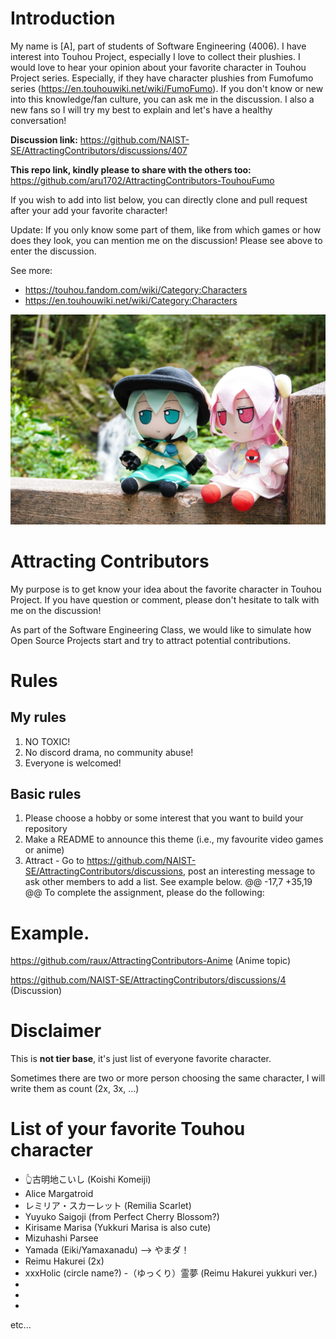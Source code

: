 # Introduction
My name is [A], part of students of Software Engineering (4006).
I have interest into Touhou Project, especially I love to collect their plushies.
I would love to hear your opinion about your favorite character in Touhou Project series.
Especially, if they have character plushies from Fumofumo series (https://en.touhouwiki.net/wiki/FumoFumo).
If you don't know or new into this knowledge/fan culture, you can ask me in the discussion.
I also a new fans so I will try my best to explain and let's have a healthy conversation!

**Discussion link:**
https://github.com/NAIST-SE/AttractingContributors/discussions/407

**This repo link, kindly please to share with the others too:**
https://github.com/aru1702/AttractingContributors-TouhouFumo

If you wish to add into list below, you can directly clone and pull request after your add your favorite character!

Update: If you only know some part of them, like from which games or how does they look, you can mention me on the discussion! Please see above to enter the discussion.

See more:
- https://touhou.fandom.com/wiki/Category:Characters
- https://en.touhouwiki.net/wiki/Category:Characters

![fumo?](https://raw.githubusercontent.com/aru1702/AttractingContributors-TouhouFumo/main/pictures/others/1652674635681.jpeg)

# Attracting Contributors
My purpose is to get know your idea about the favorite character in Touhou Project. If you have question or comment, please don't hesitate to talk with me on the discussion!

As part of the Software Engineering Class, we would like to simulate how Open Source Projects start and try to attract potential contributions.

# Rules

## My rules
1. NO TOXIC!
2. No discord drama, no community abuse!
3. Everyone is welcomed!

## Basic rules
1. Please choose a hobby or some interest that you want to build your repository
2. Make a README to announce this theme (i.e., my favourite video games or anime)
3. Attract - Go to https://github.com/NAIST-SE/AttractingContributors/discussions, post an interesting message to ask other members to add a list. See example below.
	@@ -17,7 +35,19 @@ To complete the assignment, please do the following:

# Example. 
https://github.com/raux/AttractingContributors-Anime (Anime topic)

https://github.com/NAIST-SE/AttractingContributors/discussions/4 (Discussion)

# Disclaimer
This is **not tier base**, it's just list of everyone favorite character.

Sometimes there are two or more person choosing the same character, I will write them as count (2x, 3x, ...)

# List of your favorite Touhou character
- 👆古明地こいし (Koishi Komeiji)
- Alice Margatroid
- レミリア・スカーレット (Remilia Scarlet)
- Yuyuko Saigoji (from Perfect Cherry Blossom?)
- Kirisame Marisa (Yukkuri Marisa is also cute)
- Mizuhashi Parsee
- Yamada (Eiki/Yamaxanadu) --> やまダ！
- Reimu Hakurei (2x)
- xxxHolic (circle name?)
-（ゆっくり）霊夢 (Reimu Hakurei yukkuri ver.) 
- 
- 
-
etc...
